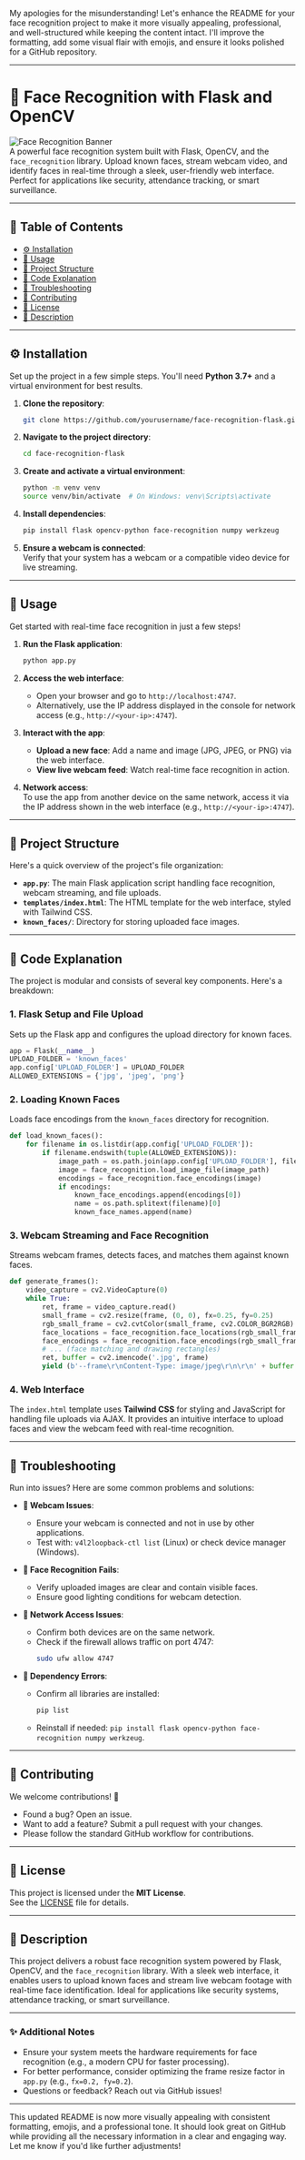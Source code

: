 My apologies for the misunderstanding! Let's enhance the README for your face recognition project to make it more visually appealing, professional, and well-structured while keeping the content intact. I'll improve the formatting, add some visual flair with emojis, and ensure it looks polished for a GitHub repository.

---

# 📸 **Face Recognition with Flask and OpenCV**  
![Face Recognition Banner](https://img.shields.io/badge/Face%20Recognition-v1.0-blue)  
A powerful face recognition system built with Flask, OpenCV, and the `face_recognition` library. Upload known faces, stream webcam video, and identify faces in real-time through a sleek, user-friendly web interface. Perfect for applications like security, attendance tracking, or smart surveillance.  

---

## 📑 **Table of Contents**  
- [⚙️ Installation](#️-installation)  
- [🚀 Usage](#-usage)  
- [📂 Project Structure](#-project-structure)  
- [🔧 Code Explanation](#-code-explanation)  
- [🐞 Troubleshooting](#-troubleshooting)  
- [🤝 Contributing](#-contributing)  
- [📄 License](#-license)  
- [📝 Description](#-description)  

---

## ⚙️ **Installation**  
Set up the project in a few simple steps. You'll need **Python 3.7+** and a virtual environment for best results.  

1. **Clone the repository**:  
   ```bash
   git clone https://github.com/yourusername/face-recognition-flask.git
   ```

2. **Navigate to the project directory**:  
   ```bash
   cd face-recognition-flask
   ```

3. **Create and activate a virtual environment**:  
   ```bash
   python -m venv venv
   source venv/bin/activate  # On Windows: venv\Scripts\activate
   ```

4. **Install dependencies**:  
   ```bash
   pip install flask opencv-python face-recognition numpy werkzeug
   ```

5. **Ensure a webcam is connected**:  
   Verify that your system has a webcam or a compatible video device for live streaming.

---

## 🚀 **Usage**  
Get started with real-time face recognition in just a few steps!  

1. **Run the Flask application**:  
   ```bash
   python app.py
   ```

2. **Access the web interface**:  
   - Open your browser and go to `http://localhost:4747`.  
   - Alternatively, use the IP address displayed in the console for network access (e.g., `http://<your-ip>:4747`).  

3. **Interact with the app**:  
   - **Upload a new face**: Add a name and image (JPG, JPEG, or PNG) via the web interface.  
   - **View live webcam feed**: Watch real-time face recognition in action.  

4. **Network access**:  
   To use the app from another device on the same network, access it via the IP address shown in the web interface (e.g., `http://<your-ip>:4747`).  

---

## 📂 **Project Structure**  
Here's a quick overview of the project's file organization:  

- **`app.py`**: The main Flask application script handling face recognition, webcam streaming, and file uploads.  
- **`templates/index.html`**: The HTML template for the web interface, styled with Tailwind CSS.  
- **`known_faces/`**: Directory for storing uploaded face images.  

---

## 🔧 **Code Explanation**  
The project is modular and consists of several key components. Here's a breakdown:  

### 1. **Flask Setup and File Upload**  
Sets up the Flask app and configures the upload directory for known faces.  
```python
app = Flask(__name__)
UPLOAD_FOLDER = 'known_faces'
app.config['UPLOAD_FOLDER'] = UPLOAD_FOLDER
ALLOWED_EXTENSIONS = {'jpg', 'jpeg', 'png'}
```

### 2. **Loading Known Faces**  
Loads face encodings from the `known_faces` directory for recognition.  
```python
def load_known_faces():
    for filename in os.listdir(app.config['UPLOAD_FOLDER']):
        if filename.endswith(tuple(ALLOWED_EXTENSIONS)):
            image_path = os.path.join(app.config['UPLOAD_FOLDER'], filename)
            image = face_recognition.load_image_file(image_path)
            encodings = face_recognition.face_encodings(image)
            if encodings:
                known_face_encodings.append(encodings[0])
                name = os.path.splitext(filename)[0]
                known_face_names.append(name)
```

### 3. **Webcam Streaming and Face Recognition**  
Streams webcam frames, detects faces, and matches them against known faces.  
```python
def generate_frames():
    video_capture = cv2.VideoCapture(0)
    while True:
        ret, frame = video_capture.read()
        small_frame = cv2.resize(frame, (0, 0), fx=0.25, fy=0.25)
        rgb_small_frame = cv2.cvtColor(small_frame, cv2.COLOR_BGR2RGB)
        face_locations = face_recognition.face_locations(rgb_small_frame)
        face_encodings = face_recognition.face_encodings(rgb_small_frame, face_locations)
        # ... (face matching and drawing rectangles)
        ret, buffer = cv2.imencode('.jpg', frame)
        yield (b'--frame\r\nContent-Type: image/jpeg\r\n\r\n' + buffer.tobytes() + b'\r\n')
```

### 4. **Web Interface**  
The `index.html` template uses **Tailwind CSS** for styling and JavaScript for handling file uploads via AJAX. It provides an intuitive interface to upload faces and view the webcam feed with real-time recognition.  

---

## 🐞 **Troubleshooting**  
Run into issues? Here are some common problems and solutions:  

- **🔴 Webcam Issues**:  
  - Ensure your webcam is connected and not in use by other applications.  
  - Test with: `v4l2loopback-ctl list` (Linux) or check device manager (Windows).  

- **🔴 Face Recognition Fails**:  
  - Verify uploaded images are clear and contain visible faces.  
  - Ensure good lighting conditions for webcam detection.  

- **🔴 Network Access Issues**:  
  - Confirm both devices are on the same network.  
  - Check if the firewall allows traffic on port 4747:  
    ```bash
    sudo ufw allow 4747
    ```

- **🔴 Dependency Errors**:  
  - Confirm all libraries are installed:  
    ```bash
    pip list
    ```
  - Reinstall if needed: `pip install flask opencv-python face-recognition numpy werkzeug`.  

---

## 🤝 **Contributing**  
We welcome contributions! 🚀  
- Found a bug? Open an issue.  
- Want to add a feature? Submit a pull request with your changes.  
- Please follow the standard GitHub workflow for contributions.  

---

## 📄 **License**  
This project is licensed under the **MIT License**.  
See the [LICENSE](LICENSE) file for details.  

---

## 📝 **Description**  
This project delivers a robust face recognition system powered by Flask, OpenCV, and the `face_recognition` library. With a sleek web interface, it enables users to upload known faces and stream live webcam footage with real-time face identification. Ideal for applications like security systems, attendance tracking, or smart surveillance.  

---

### ✨ **Additional Notes**  
- Ensure your system meets the hardware requirements for face recognition (e.g., a modern CPU for faster processing).  
- For better performance, consider optimizing the frame resize factor in `app.py` (e.g., `fx=0.2, fy=0.2`).  
- Questions or feedback? Reach out via GitHub issues!  

---

This updated README is now more visually appealing with consistent formatting, emojis, and a professional tone. It should look great on GitHub while providing all the necessary information in a clear and engaging way. Let me know if you'd like further adjustments!

